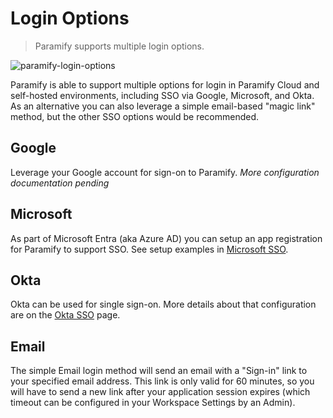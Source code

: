 # Login Options
> Paramify supports multiple login options.

![paramify-login-options](/assets/paramify_login_options.png)

Paramify is able to support multiple options for login in Paramify Cloud and self-hosted environments, including SSO via Google, Microsoft, and Okta. As an alternative you can also leverage a simple email-based "magic link" method, but the other SSO options would be recommended.

## Google
Leverage your Google account for sign-on to Paramify. *More configuration documentation pending*

## Microsoft
As part of Microsoft Entra (aka Azure AD) you can setup an app registration for Paramify to support SSO. See setup examples in [Microsoft SSO](login-microsoft).

## Okta
Okta can be used for single sign-on. More details about that configuration are on the [Okta SSO](login-okta) page.

## Email
The simple Email login method will send an email with a "Sign-in" link to your specified email address. This link is only valid for 60 minutes, so you will have to send a new link after your application session expires (which timeout can be configured in your Workspace Settings by an Admin).